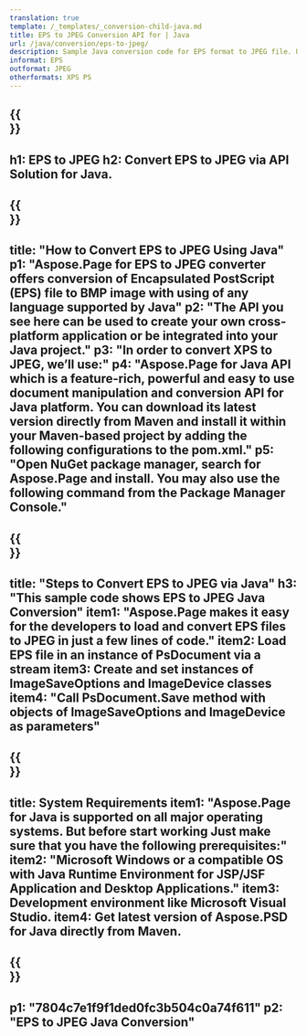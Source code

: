 ```yaml
---
translation: true
template: /_templates/_conversion-child-java.md
title: EPS to JPEG Conversion API for | Java
url: /java/conversion/eps-to-jpeg/ 
description: Sample Java conversion code for EPS format to JPEG file. Use this example code to convert EPS to JPEG within any Web or Desktop Java based application.
informat: EPS
outformat: JPEG
otherformats: XPS PS
---
```


{{<section banner>}}
---
h1: EPS to JPEG
h2: Convert EPS to JPEG via API Solution for Java.
---

{{<section overview>}}
---
title: "How to Convert EPS to JPEG Using Java"
p1: "Aspose.Page for EPS to JPEG converter offers conversion of Encapsulated PostScript (EPS) file to BMP image with using of any language supported by Java"
p2: "The API you see here can be used to create your own cross-platform application or be integrated into your Java project."
p3: "In order to convert XPS to JPEG, we’ll use:"
p4: "Aspose.Page for Java API which is a feature-rich, powerful and easy to use document manipulation and conversion API for Java platform. You can download its latest version directly from Maven and install it within your Maven-based project by adding the following configurations to the pom.xml."
p5: "Open NuGet package manager, search for Aspose.Page and install. You may also use the following command from the Package Manager Console."
---

{{<section feature1>}}
---
title: "Steps to Convert EPS to JPEG via Java"
h3: "This sample code shows EPS to JPEG Java Conversion"
item1: "Aspose.Page makes it easy for the developers to load and convert EPS files to JPEG in just a few lines of code."
item2: Load EPS file in an instance of PsDocument via a stream
item3: Create and set instances of ImageSaveOptions and ImageDevice classes
item4: "Call PsDocument.Save method with objects of ImageSaveOptions and ImageDevice as parameters"
---

{{<section feature2>}}
---
title: System Requirements
item1: "Aspose.Page for Java is supported on all major operating systems. But before start working Just make sure that you have the following prerequisites:"
item2: "Microsoft Windows or a compatible OS with Java Runtime Environment for JSP/JSF Application and Desktop Applications."
item3: Development environment like Microsoft Visual Studio.
item4: Get latest version of Aspose.PSD for Java directly from Maven.
---

{{<section gist>}}
---
p1: "7804c7e1f9f1ded0fc3b504c0a74f611"
p2: "EPS to JPEG Java Conversion"
---

